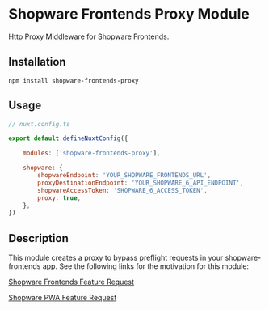# Shopware Frontends Proxy Module

Http Proxy Middleware for Shopware Frontends.

## Installation
```npm install shopware-frontends-proxy```

## Usage
```js
// nuxt.config.ts

export default defineNuxtConfig({

    modules: ['shopware-frontends-proxy'],

    shopware: {
        shopwareEndpoint: 'YOUR_SHOPWARE_FRONTENDS_URL',
        proxyDestinationEndpoint: 'YOUR_SHOPWARE_6_API_ENDPOINT',
        shopwareAccessToken: 'SHOPWARE_6_ACCESS_TOKEN',
        proxy: true, 
    },
})
```

## Description

This module creates a proxy to bypass preflight requests in your shopware-frontends app. See the following links for the motivation for this module:

[Shopware Frontends Feature Request](https://github.com/shopware/frontends/issues/30)

[Shopware PWA Feature Request](https://github.com/vuestorefront/shopware-pwa/issues/1602)






